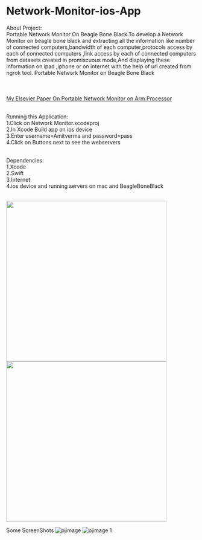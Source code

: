 # Network-Monitor-ios-App

About Project:<br/>
Portable Network Monitor On Beagle Bone Black.To develop a Network Monitor on beagle bone black and extracting all the information like number of connected computers,bandwidth of each computer,protocols access by each of connected computers ,link access by each of connected computers from datasets created in promiscuous mode,And displaying these information on ipad ,iphone or on internet with the help of url created from ngrok tool. 
Portable Network Monitor on Beagle Bone Black <br/><br/>
<br/><br/>
<a href="http://www.sciencedirect.com/science/article/pii/S1877050916316295">My Elsevier Paper On Portable Network Monitor on Arm Processor</a><br/>
 <br/>
 
Running this Application: <br/>
1.Click on Network Monitor.xcodeproj <br/>
2.In Xcode Build app on ios device<br/>
3.Enter username=Amitverma and password=pass <br/>
4.Click on Buttons next to see the webservers<br/>
 <br/>
 
Dependencies: <br/>
1.Xcode<br/>
2.Swift <br/>
3.Internet <br/>
4.ios device and running servers on mac and BeagleBoneBlack <br/>
 
<br/><a href="https://play.google.com/store/apps/developer?id=Amit%20verma&hl=en "><img src="![android-app](https://cloud.githubusercontent.com/assets/14006536/25313075/da71f57c-2844-11e7-936c-ff429fd7f23f.png)" width="425"/> 
</a> <a href="https://itunes.apple.com/in/developer/amit-verma/id1219761009 "><img src="![appstore-0935a99f27a112fddfb541e923a821f2](https://cloud.githubusercontent.com/assets/14006536/25313080/f8d0a752-2844-11e7-83bc-172e8de8c51f.png)" width="425"/> </a><br/>

Some ScreenShots
![pjimage](https://cloud.githubusercontent.com/assets/14006536/22458004/904c66ae-e7c0-11e6-9778-f5667d4a17c3.jpg)
![pjimage 1](https://cloud.githubusercontent.com/assets/14006536/22457952/47f82352-e7c0-11e6-83fc-69991077964c.jpg)

